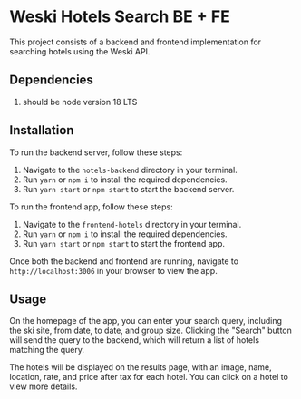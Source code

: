 # Weski Hotels Search BE + FE

This project consists of a backend and frontend implementation for searching hotels using the Weski API.

## Dependencies

1. should be node version 18 LTS

## Installation

To run the backend server, follow these steps:

1. Navigate to the `hotels-backend` directory in your terminal.
2. Run `yarn` or `npm i` to install the required dependencies.
3. Run `yarn start` or `npm start` to start the backend server.

To run the frontend app, follow these steps:

1. Navigate to the `frontend-hotels` directory in your terminal.
2. Run `yarn` or `npm i` to install the required dependencies.
3. Run `yarn start` or `npm start` to start the frontend app.

Once both the backend and frontend are running, navigate to `http://localhost:3006` in your browser to view the app.

## Usage

On the homepage of the app, you can enter your search query, including the ski site, from date, to date, and group size. Clicking the "Search" button will send the query to the backend, which will return a list of hotels matching the query.

The hotels will be displayed on the results page, with an image, name, location, rate, and price after tax for each hotel. You can click on a hotel to view more details.
